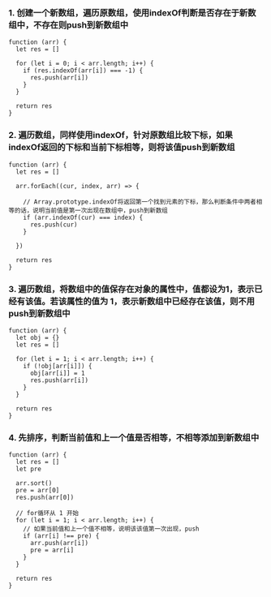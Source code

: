 ### 1. 创建一个新数组，遍历原数组，使用indexOf判断是否存在于新数组中，不存在则push到新数组中
```
function (arr) {
  let res = []

  for (let i = 0; i < arr.length; i++) {
    if (res.indexOf(arr[i]) === -1) {
      res.push(arr[i])
    }
  }

  return res
}
```

### 2. 遍历数组，同样使用indexOf，针对原数组比较下标，如果indexOf返回的下标和当前下标相等，则将该值push到新数组
```
function (arr) {
  let res = []

  arr.forEach((cur, index, arr) => {

    // Array.prototype.indexOf将返回第一个找到元素的下标，那么判断条件中两者相等的话，说明当前值是第一次出现在数组中，push到新数组
    if (arr.indexOf(cur) === index) {
      res.push(cur)
    }

  })

  return res
}
```

### 3. 遍历数组，将数组中的值保存在对象的属性中，值都设为1，表示已经有该值。若该属性的值为 1，表示新数组中已经存在该值，则不用push到新数组中
```
function (arr) {
  let obj = {}
  let res = []

  for (let i = 1; i < arr.length; i++) {
    if (!obj[arr[i]]) {
      obj[arr[i]] = 1
      res.push(arr[i])
    }
  }
  
  return res
}
```
### 4. 先排序，判断当前值和上一个值是否相等，不相等添加到新数组中
```
function (arr) {
  let res = []
  let pre

  arr.sort()
  pre = arr[0]
  res.push(arr[0])

  // for循环从 1 开始
  for (let i = 1; i < arr.length; i++) {
    // 如果当前值和上一个值不相等，说明该该值第一次出现，push
    if (arr[i] !== pre) {
      arr.push(arr[i])
      pre = arr[i]
    }
  }

  return res
}
```